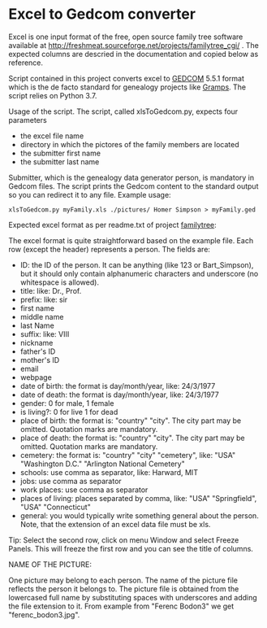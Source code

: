 # Excel to Gedcom converter

Excel is one input format of the free, open source family tree software available at http://freshmeat.sourceforge.net/projects/familytree_cgi/ . The expected columns are descried in the documentation and copied below as reference.

Script contained in this project converts excel to [GEDCOM](https://en.wikipedia.org/wiki/GEDCOM) 5.5.1 format which is the de facto standard for genealogy projects like [Gramps](https://gramps-project.org/). The script relies on Python 3.7.

Usage of the script.
The script, called xlsToGedcom.py, expects four parameters
   * the excel file name
   * directory in which the pictores of the family members are located
   * the submitter first name
   * the submitter last name
   
Submitter, which is the genealogy data generator person, is mandatory in Gedcom files. The script prints the Gedcom content to the standard output so you can redirect it to any file. Example usage:
```
xlsToGedcom.py myFamily.xls ./pictures/ Homer Simpson > myFamily.ged
```




Expected excel format as per readme.txt of project [familytree](http://freshmeat.sourceforge.net/projects/familytree_cgi/):

The excel format is quite straightforward based on the example file. Each row (except the header) represents a person. The fields are:
 * ID: the ID of the person. It can be anything (like 123 or Bart_Simpson), but it should only contain alphanumeric characters and underscore (no whitespace is allowed).
 * title: like: Dr., Prof.
 * prefix: like: sir
 * first name
 * middle name 
 * last Name
 * suffix: like: VIII
 * nickname
 * father's ID
 * mother's ID
 * email
 * webpage
 * date of birth: the format is day/month/year, like: 24/3/1977
 * date of death: the format is day/month/year, like: 24/3/1977
 * gender: 0 for male, 1 female
 * is living?: 0 for live 1 for dead
 * place of birth: the format is: "country" "city". The city part may be omitted. Quotation marks are mandatory.
 * place of death: the format is: "country" "city". The city part may be omitted. Quotation marks are mandatory.
 * cemetery: the format is: "country" "city" "cemetery", like: "USA" "Washington D.C." "Arlington National Cemetery"
 * schools: use comma as separator, like: Harward, MIT
 * jobs: use comma as separator
 * work places: use comma as separator
 * places of living: places separated by comma, like: "USA" "Springfield", "USA" "Connecticut"
 * general: you would typically write something general about the person.
Note, that the extension of an excel data file must be xls.

Tip: Select the second row, click on menu Window and select Freeze Panels.
This will freeze the first row and you can see the title of columns.

NAME OF THE PICTURE:

One picture may belong to each person. The name of the picture file reflects the person it belongs to. The picture file is obtained from the lowercased full name by substituting spaces with underscores and adding the file extension to it. From example from "Ferenc Bodon3" we get "ferenc_bodon3.jpg".

